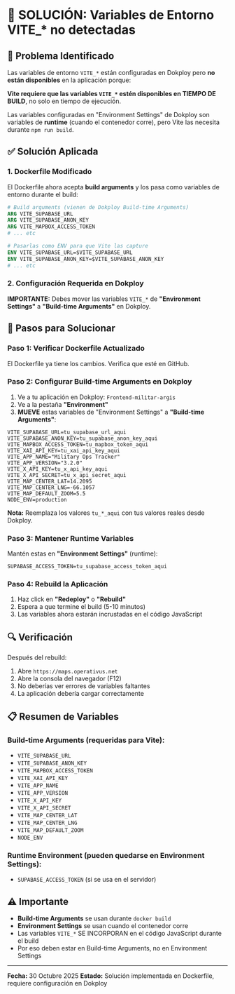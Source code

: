 # 🔧 SOLUCIÓN: Variables de Entorno VITE_* no detectadas

## 🐛 Problema Identificado

Las variables de entorno `VITE_*` están configuradas en Dokploy pero **no están disponibles** en la aplicación porque:

**Vite requiere que las variables `VITE_*` estén disponibles en TIEMPO DE BUILD**, no solo en tiempo de ejecución.

Las variables configuradas en "Environment Settings" de Dokploy son variables de **runtime** (cuando el contenedor corre), pero Vite las necesita durante `npm run build`.

## ✅ Solución Aplicada

### 1. Dockerfile Modificado

El Dockerfile ahora acepta **build arguments** y los pasa como variables de entorno durante el build:

```dockerfile
# Build arguments (vienen de Dokploy Build-time Arguments)
ARG VITE_SUPABASE_URL
ARG VITE_SUPABASE_ANON_KEY
ARG VITE_MAPBOX_ACCESS_TOKEN
# ... etc

# Pasarlas como ENV para que Vite las capture
ENV VITE_SUPABASE_URL=$VITE_SUPABASE_URL
ENV VITE_SUPABASE_ANON_KEY=$VITE_SUPABASE_ANON_KEY
# ... etc
```

### 2. Configuración Requerida en Dokploy

**IMPORTANTE:** Debes mover las variables `VITE_*` de **"Environment Settings"** a **"Build-time Arguments"** en Dokploy.

## 🚀 Pasos para Solucionar

### Paso 1: Verificar Dockerfile Actualizado

El Dockerfile ya tiene los cambios. Verifica que esté en GitHub.

### Paso 2: Configurar Build-time Arguments en Dokploy

1. Ve a tu aplicación en Dokploy: `Frontend-militar-argis`
2. Ve a la pestaña **"Environment"**
3. **MUEVE** estas variables de "Environment Settings" a **"Build-time Arguments"**:

```
VITE_SUPABASE_URL=tu_supabase_url_aqui
VITE_SUPABASE_ANON_KEY=tu_supabase_anon_key_aqui
VITE_MAPBOX_ACCESS_TOKEN=tu_mapbox_token_aqui
VITE_XAI_API_KEY=tu_xai_api_key_aqui
VITE_APP_NAME="Military Ops Tracker"
VITE_APP_VERSION="3.2.0"
VITE_X_API_KEY=tu_x_api_key_aqui
VITE_X_API_SECRET=tu_x_api_secret_aqui
VITE_MAP_CENTER_LAT=14.2095
VITE_MAP_CENTER_LNG=-66.1057
VITE_MAP_DEFAULT_ZOOM=5.5
NODE_ENV=production
```

**Nota:** Reemplaza los valores `tu_*_aqui` con tus valores reales desde Dokploy.

### Paso 3: Mantener Runtime Variables

Mantén estas en **"Environment Settings"** (runtime):
```
SUPABASE_ACCESS_TOKEN=tu_supabase_access_token_aqui
```

### Paso 4: Rebuild la Aplicación

1. Haz click en **"Redeploy"** o **"Rebuild"**
2. Espera a que termine el build (5-10 minutos)
3. Las variables ahora estarán incrustadas en el código JavaScript

## 🔍 Verificación

Después del rebuild:

1. Abre `https://maps.operativus.net`
2. Abre la consola del navegador (F12)
3. No deberías ver errores de variables faltantes
4. La aplicación debería cargar correctamente

## 📋 Resumen de Variables

### Build-time Arguments (requeridas para Vite):
- `VITE_SUPABASE_URL`
- `VITE_SUPABASE_ANON_KEY`
- `VITE_MAPBOX_ACCESS_TOKEN`
- `VITE_XAI_API_KEY`
- `VITE_APP_NAME`
- `VITE_APP_VERSION`
- `VITE_X_API_KEY`
- `VITE_X_API_SECRET`
- `VITE_MAP_CENTER_LAT`
- `VITE_MAP_CENTER_LNG`
- `VITE_MAP_DEFAULT_ZOOM`
- `NODE_ENV`

### Runtime Environment (pueden quedarse en Environment Settings):
- `SUPABASE_ACCESS_TOKEN` (si se usa en el servidor)

## ⚠️ Importante

- **Build-time Arguments** se usan durante `docker build`
- **Environment Settings** se usan cuando el contenedor corre
- Las variables `VITE_*` SE INCORPORAN en el código JavaScript durante el build
- Por eso deben estar en Build-time Arguments, no en Environment Settings

---

**Fecha:** 30 Octubre 2025
**Estado:** Solución implementada en Dockerfile, requiere configuración en Dokploy


